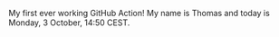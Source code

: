 My first ever working GitHub Action!
My name is Thomas and today is Monday, 3 October, 14:50 CEST. 
